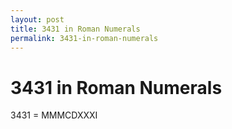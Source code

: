 ```yaml
---
layout: post
title: 3431 in Roman Numerals
permalink: 3431-in-roman-numerals
---
```


# 3431 in Roman Numerals

3431 = MMMCDXXXI
